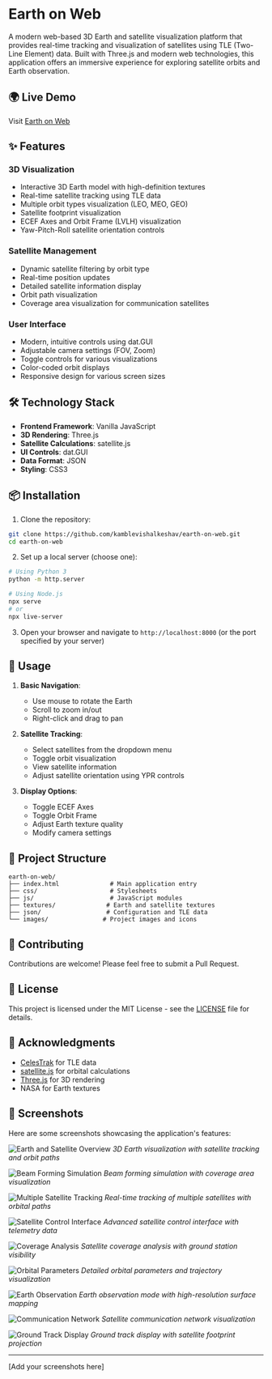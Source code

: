 # Earth on Web

A modern web-based 3D Earth and satellite visualization platform that provides real-time tracking and visualization of satellites using TLE (Two-Line Element) data. Built with Three.js and modern web technologies, this application offers an immersive experience for exploring satellite orbits and Earth observation.

## 🌍 Live Demo

Visit [Earth on Web](https://kamblevishalkeshav.github.io/earth-on-web/)

## ✨ Features

### 3D Visualization
- Interactive 3D Earth model with high-definition textures
- Real-time satellite tracking using TLE data
- Multiple orbit types visualization (LEO, MEO, GEO)
- Satellite footprint visualization
- ECEF Axes and Orbit Frame (LVLH) visualization
- Yaw-Pitch-Roll satellite orientation controls

### Satellite Management
- Dynamic satellite filtering by orbit type
- Real-time position updates
- Detailed satellite information display
- Orbit path visualization
- Coverage area visualization for communication satellites

### User Interface
- Modern, intuitive controls using dat.GUI
- Adjustable camera settings (FOV, Zoom)
- Toggle controls for various visualizations
- Color-coded orbit displays
- Responsive design for various screen sizes

## 🛠 Technology Stack

- **Frontend Framework**: Vanilla JavaScript
- **3D Rendering**: Three.js
- **Satellite Calculations**: satellite.js
- **UI Controls**: dat.GUI
- **Data Format**: JSON
- **Styling**: CSS3

## 📦 Installation

1. Clone the repository:
```bash
git clone https://github.com/kamblevishalkeshav/earth-on-web.git
cd earth-on-web
```

2. Set up a local server (choose one):
```bash
# Using Python 3
python -m http.server

# Using Node.js
npx serve
# or
npx live-server
```

3. Open your browser and navigate to `http://localhost:8000` (or the port specified by your server)

## 🚀 Usage

1. **Basic Navigation**:
   - Use mouse to rotate the Earth
   - Scroll to zoom in/out
   - Right-click and drag to pan

2. **Satellite Tracking**:
   - Select satellites from the dropdown menu
   - Toggle orbit visualization
   - View satellite information
   - Adjust satellite orientation using YPR controls

3. **Display Options**:
   - Toggle ECEF Axes
   - Toggle Orbit Frame
   - Adjust Earth texture quality
   - Modify camera settings

## 📁 Project Structure

```
earth-on-web/
├── index.html              # Main application entry
├── css/                    # Stylesheets
├── js/                     # JavaScript modules
├── textures/              # Earth and satellite textures
├── json/                  # Configuration and TLE data
└── images/               # Project images and icons
```

## 🤝 Contributing

Contributions are welcome! Please feel free to submit a Pull Request.

## 📝 License

This project is licensed under the MIT License - see the [LICENSE](LICENSE) file for details.

## 🙏 Acknowledgments

- [CelesTrak](https://celestrak.org/NORAD) for TLE data
- [satellite.js](https://github.com/shashwatak/satellite-js) for orbital calculations
- [Three.js](https://threejs.org/) for 3D rendering
- NASA for Earth textures

## 📸 Screenshots

Here are some screenshots showcasing the application's features:

![Earth and Satellite Overview](assets/screenshots/1.png)
*3D Earth visualization with satellite tracking and orbit paths*

![Beam Forming Simulation](assets/screenshots/2.png)
*Beam forming simulation with coverage area visualization*

![Multiple Satellite Tracking](assets/screenshots/3.png)
*Real-time tracking of multiple satellites with orbital paths*

![Satellite Control Interface](assets/screenshots/4.png)
*Advanced satellite control interface with telemetry data*

![Coverage Analysis](assets/screenshots/5.png)
*Satellite coverage analysis with ground station visibility*

![Orbital Parameters](assets/screenshots/6.png)
*Detailed orbital parameters and trajectory visualization*

![Earth Observation](assets/screenshots/7.png)
*Earth observation mode with high-resolution surface mapping*

![Communication Network](assets/screenshots/8.png)
*Satellite communication network visualization*

![Ground Track Display](assets/screenshots/9.png)
*Ground track display with satellite footprint projection*

---
[Add your screenshots here]
